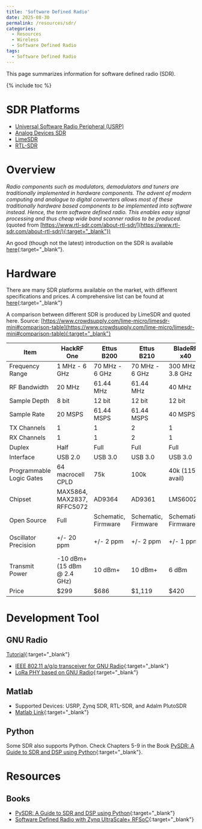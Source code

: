 ```yaml
---
title: 'Software Defined Radio'
date: 2025-08-30
permalink: /resources/sdr/
categories:
  - Resources
  - Wireless  
  - Software Defined Radio
tags:
  - Software Defined Radio
---
```


This page summarizes information for software defined radio (SDR).

{% include toc %}

# SDR Platforms
* [Universal Software Radio Peripheral (USRP)](/resources/usrp/)
* [Analog Devices SDR](/resources/sdr-adi/)
* [LimeSDR](/resources/limesdr/)
* [RTL-SDR](/resources/rtl-sdr/)


# Overview
*Radio components such as modulators, demodulators and tuners are traditionally implemented in hardware components. The advent of modern computing and analogue to digital converters allows most of these traditionally hardware based components to be implemented into software instead. Hence, the term software defined radio. This enables easy signal processing and thus cheap wide band scanner radios to be produced.* (quoted from [https://www.rtl-sdr.com/about-rtl-sdr/](https://www.rtl-sdr.com/about-rtl-sdr/){:target="_blank"})

An good (though not the latest) introduction on the SDR is available [here](http://www.taylorkillian.com/2013/08/sdr-showdown-hackrf-vs-bladerf-vs-usrp.html){:target="_blank"}. 

# Hardware
There are many SDR platforms available on the market, with different specifications and prices. A comprehensive list can be found at [here](https://wiki.gnuradio.org/index.php/Hardware){:target="_blank"}

A comparison between different SDR is produced by LimeSDR and quoted here. Source: [https://www.crowdsupply.com/lime-micro/limesdr-mini#comparison-table](https://www.crowdsupply.com/lime-micro/limesdr-mini#comparison-table){:target="_blank"}

| Item                     | HackRF One                  | Ettus B200          | Ettus B210          | BladeRF x40         | RTL-SDR          | LimeSDR                           | LimeSDR Mini                        |
|--------------------------|-----------------------------|---------------------|---------------------|---------------------|------------------|-----------------------------------|-------------------------------------|
| Frequency Range          | 1 MHz - 6 GHz               | 70 MHz - 6 GHz      | 70 MHz - 6 GHz      | 300 MHz - 3.8 GHz   | 22 MHz - 2.2 GHz | 100 kHz - 3.8 GHz                 | 10 MHz - 3.5 GHz                    |
| RF Bandwidth             | 20 MHz                      | 61.44 MHz           | 61.44 MHz           | 40 MHz              | 3.2 MHz          | 61.44 MHz                         | 30.72 MHz                           |
| Sample Depth             | 8 bit                       | 12 bit              | 12 bit              | 12 bit              | 8 bit            | 12 bit                            | 12 bit                              |
| Sample Rate              | 20 MSPS                     | 61.44 MSPS          | 61.44 MSPS          | 40 MSPS             | 3.2 MSPS         | 61.44 MSPS                        | 30.72MSPS                           |
| TX Channels              | 1                           | 1                   | 2                   | 1                   | 0                | 2                                 | 1                                   |
| RX Channels              | 1                           | 1                   | 2                   | 1                   | 1                | 2                                 | 1                                   |
| Duplex                   | Half                        | Full                | Full                | Full                | N/A              | Full                              | Full                                |
| Interface                | USB 2.0                     | USB 3.0             | USB 3.0             | USB 3.0             | USB 2.0          | USB 3.0                           | USB 3.0                             |
| Programmable Logic Gates | 64 macrocell CPLD           | 75k                 | 100k                | 40k (115k avail)    | N/A              | 40k                               | 16K                                 |
| Chipset                  | MAX5864, MAX2837, RFFC5072  | AD9364              | AD9361              | LMS6002M            | RTL2832U         | LMS7002M                          | LMS7002M                            |
| Open Source              | Full                        | Schematic, Firmware | Schematic, Firmware | Schematic, Firmware | No               | Full                              | Full                                |
| Oscillator Precision     | +/- 20 ppm                  | +/- 2 ppm           | +/- 2 ppm           | +/- 1 ppm           | ?                | +/-1 ppm initial, +/-4 ppm stable | +/- 1 ppm initial, +/- 4 ppm stable |
| Transmit Power           | -10 dBm+ (15 dBm @ 2.4 GHz) | 10 dBm+             | 10 dBm+             | 6 dBm               | N/A              | max 10 dBm (depending on freq.)   | max 10 dBm (depending on freq.)     |
| Price                    | $299                        | $686                | $1,119              | $420                | ~$10             | $299                              | $159                                |

# Development Tool

## GNU Radio
[Tutorial](https://wiki.gnuradio.org/index.php/Tutorials){:target="_blank"}

* [IEEE 802.11 a/g/p transceiver for GNU Radio](https://github.com/bastibl/gr-ieee802-11){:target="_blank"}
* [LoRa PHY based on GNU Radio](https://www.epfl.ch/labs/tcl/resources-and-sw/lora-phy/){:target="_blank"}


## Matlab
* Supported Devices: USRP, Zynq SDR, RTL-SDR, and Adalm PlutoSDR
* [Matlab Link](https://uk.mathworks.com/discovery/sdr.html){:target="_blank"}

## Python
Some SDR also supports Python. Check Chapters 5-9 in the Book [PySDR: A Guide to SDR and DSP using Python](https://pysdr.org/index.html){:target="_blank"}.



# Resources
## Books
* [PySDR: A Guide to SDR and DSP using Python](https://pysdr.org/index.html){:target="_blank"}
* [Software Defined Radio with Zynq UltraScale+ RFSoC](https://www.rfsocbook.com/){:target="_blank"}


